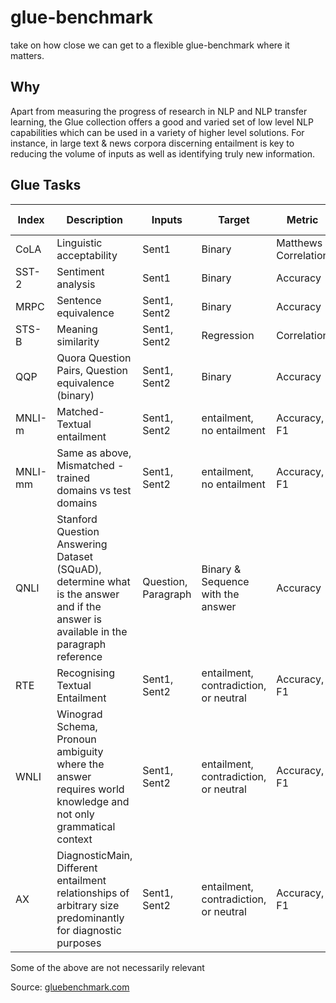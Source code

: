 # glue-benchmark
take on how close we can get to a flexible glue-benchmark where it matters.

## Why
Apart from measuring the progress of research in NLP and NLP transfer learning, the Glue collection offers a good and varied set of low level NLP capabilities which can be used in a variety of higher level solutions. For instance, in large text & news corpora discerning entailment is key to reducing the volume of inputs as well as identifying truly new information.


## Glue Tasks

| Index | Description | Inputs | Target | Metric | SOTA | Huggingface | Best here |
|----|----|----|----|----|----|----|----|
|CoLA | Linguistic acceptability | Sent1 | Binary | Matthews Correlation | 72% |49% | 48% |
| SST-2 | Sentiment analysis | Sent1 | Binary | Accuracy | 97.5%|92% | 91% |
| MRPC | Sentence equivalence | Sent1, Sent2 | Binary | Accuracy | 93%| 87% | 80% |
| STS-B | Meaning similarity | Sent1, Sent2 | Regression | Correlation | 93% | 91.4$ | |
| QQP | Quora Question Pairs, Question equivalence (binary) | Sent1, Sent2 | Binary | Accuracy | 91% |88% | 86% |
| MNLI-m | Matched-Textual entailment | Sent1, Sent2 | entailment, no entailment | Accuracy, F1 | 91%| 84%| |
| MNLI-mm | Same as above, Mismatched - trained domains vs test domains | Sent1, Sent2 | entailment, no entailment | Accuracy, F1 | 90.6% | 85%| |
| QNLI | Stanford Question Answering Dataset (SQuAD), determine what is the answer and if the answer is available in the paragraph reference | Question, Paragraph | Binary & Sequence with the answer | Accuracy | 98% | 89% | 83% |
| RTE | Recognising Textual Entailment | Sent1, Sent2 | entailment, contradiction, or neutral | Accuracy, F1 |91% | 71.4% | 54% |
| WNLI | Winograd Schema, Pronoun ambiguity where the answer requires world knowledge and not only grammatical context | Sent1, Sent2 | entailment, contradiction, or neutral | Accuracy, F1 | 94.5%| 43.7% | 56% |
| AX | DiagnosticMain, Different entailment relationships of arbitrary size predominantly for diagnostic purposes | Sent1, Sent2 | entailment, contradiction, or neutral | Accuracy, F1 | 49.4% | na |  . |

Some of the above are not necessarily relevant

Source: [gluebenchmark.com](https://gluebenchmark.com)
